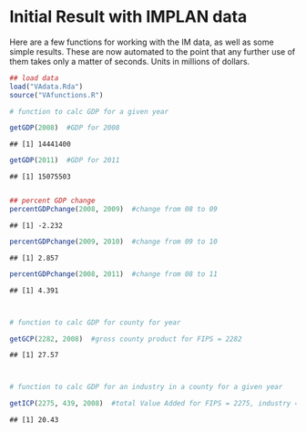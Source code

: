 Initial Result with IMPLAN data
========================================================

Here are a few functions for working with the IM data, as well as some simple results. These are now automated to the point that any further use of them takes only a matter of seconds. Units in millions of dollars.


```r
## load data
load("VAdata.Rda")
source("VAfunctions.R")

# function to calc GDP for a given year

getGDP(2008)  #GDP for 2008
```

```
## [1] 14441400
```

```r
getGDP(2011)  #GDP for 2011
```

```
## [1] 15075503
```

```r

## percent GDP change
percentGDPchange(2008, 2009)  #change from 08 to 09
```

```
## [1] -2.232
```

```r
percentGDPchange(2009, 2010)  #change from 09 to 10
```

```
## [1] 2.857
```

```r
percentGDPchange(2008, 2011)  #change from 08 to 11
```

```
## [1] 4.391
```

```r


# function to calc GDP for county for year

getGCP(2282, 2008)  #gross county product for FIPS = 2282
```

```
## [1] 27.57
```

```r


# function to calc GDP for an industry in a county for a given year

getICP(2275, 439, 2008)  #total Value Added for FIPS = 2275, industry = 439
```

```
## [1] 20.43
```

```r

```



